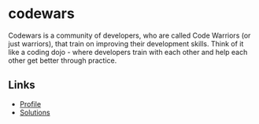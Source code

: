 # codewars
Codewars is a community of developers, who are called Code Warriors (or just warriors), that train on improving their development skills. Think of it like a coding dojo - where developers train with each other and help each other get better through practice.

## Links
* [Profile](https://www.codewars.com/users/bmnsouza)
* [Solutions](https://www.codewars.com/users/bmnsouza/completed_solutions)
